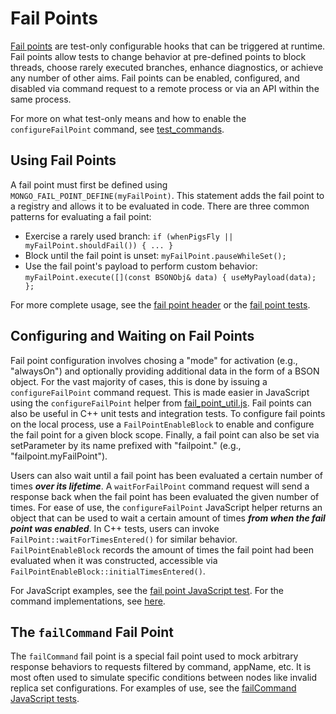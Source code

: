 # Fail Points

[Fail points][fail_point] are test-only configurable hooks that can be triggered at runtime. Fail
points allow tests to change behavior at pre-defined points to block threads, choose rarely executed
branches, enhance diagnostics, or achieve any number of other aims. Fail points can be enabled,
configured, and disabled via command request to a remote process or via an API within the same
process.

For more on what test-only means and how to enable the `configureFailPoint` command, see [test_commands][test_only].

## Using Fail Points

A fail point must first be defined using `MONGO_FAIL_POINT_DEFINE(myFailPoint)`. This statement
adds the fail point to a registry and allows it to be evaluated in code. There are three common
patterns for evaluating a fail point:
- Exercise a rarely used branch:
  `if (whenPigsFly || myFailPoint.shouldFail()) { ... }`
- Block until the fail point is unset:
  `myFailPoint.pauseWhileSet();`
- Use the fail point's payload to perform custom behavior:
  `myFailPoint.execute([](const BSONObj& data) { useMyPayload(data); };`

For more complete usage, see the [fail point header][fail_point] or the [fail point
tests][fail_point_test].

## Configuring and Waiting on Fail Points

Fail point configuration involves chosing a "mode" for activation (e.g., "alwaysOn") and optionally
providing additional data in the form of a BSON object. For the vast majority of cases, this is done
by issuing a `configureFailPoint` command request. This is made easier in JavaScript using the
`configureFailPoint` helper from [fail_point_util.js][fail_point_util]. Fail points can also be
useful in C++ unit tests and integration tests. To configure fail points on the local process, use
a `FailPointEnableBlock` to enable and configure the fail point for a given block scope. Finally,
a fail point can also be set via setParameter by its name prefixed with "failpoint." (e.g.,
"failpoint.myFailPoint").

Users can also wait until a fail point has been evaluated a certain number of times ***over its
lifetime***. A `waitForFailPoint` command request will send a response back when the fail point has
been evaluated the given number of times. For ease of use, the `configureFailPoint` JavaScript
helper returns an object that can be used to wait a certain amount of times ***from when the fail
point was enabled***. In C++ tests, users can invoke `FailPoint::waitForTimesEntered()` for similar
behavior. `FailPointEnableBlock` records the amount of times the fail point had been evaluated when
it was constructed, accessible via `FailPointEnableBlock::initialTimesEntered()`.

For JavaScript examples, see the [fail point JavaScript test][fail_point_javascript_test]. For the
command implementations, see [here][fail_point_commands].

## The `failCommand` Fail Point

The `failCommand` fail point is a special fail point used to mock arbitrary response behaviors to
requests filtered by command, appName, etc. It is most often used to simulate specific conditions
between nodes like invalid replica set configurations. For examples of use, see the
[failCommand JavaScript tests][fail_command_javascript_test].

[fail_point]: ../src/mongo/util/fail_point.h
[fail_point_test]: ../src/mongo/util/fail_point_test.cpp
[fail_point_commands]: ../src/mongo/db/commands/fail_point_cmd.cpp
[fail_point_util]: ../jstests/libs/fail_point_util.js
[fail_point_javascript_test]: ../jstests/fail_point/fail_point.js
[fail_command_javascript_test]: ../jstests/core/failcommand_failpoint.js
[test_only]: test_commands.md
